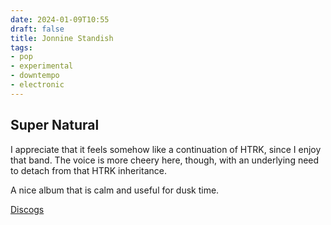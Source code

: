 ```yaml
---
date: 2024-01-09T10:55
draft: false
title: Jonnine Standish
tags:
- pop
- experimental
- downtempo
- electronic
---
```

## Super Natural

I appreciate that it feels somehow like a continuation of HTRK, since I enjoy that band. The voice is more cheery here, though, with an underlying need to detach from that HTRK inheritance.

A nice album that is calm and useful for dusk time.

[Discogs](https://www.discogs.com/master/1655025-Jonnine-Super-Natural)